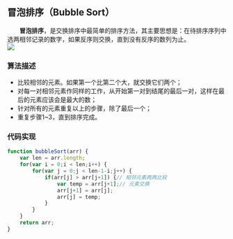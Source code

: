 ## 冒泡排序（Bubble Sort）
  **冒泡排序**，是交换排序中最简单的排序方法，其主要思想是：在待排序序列中选两相邻记录的数字，如果反序则交换，直到没有反序的数列为止。<br />![](https://cdn.nlark.com/yuque/0/2019/gif/126606/1561801452701-0a5d5c4b-caa8-4f1d-a99a-2b141fe47edf.gif#height=257&id=curWg&originHeight=257&originWidth=826&originalType=binary&ratio=1&size=0&status=done&style=none&width=826)

### 算法描述
- 比较相邻的元素。如果第一个比第二个大，就交换它们两个；
- 对每一对相邻元素作同样的工作，从开始第一对到结尾的最后一对，这样在最后的元素应该会是最大的数；
- 针对所有的元素重复以上的步骤，除了最后一个；
- 重复步骤1~3，直到排序完成。

### 代码实现
```javascript
function bubbleSort(arr) {
    var len = arr.length;
    for(var i = 0;i < len;i++) {
        for(var j = 0;j < len-1-i;j++) {
            if(arr[j] > arr[j+1]) {// 相邻元素两两比较
                var temp = arr[j+1];// 元素交换
                arr[j+1] = arr[j];
                arr[j] = temp;
            }
        }
    }
    return arr;
}
```